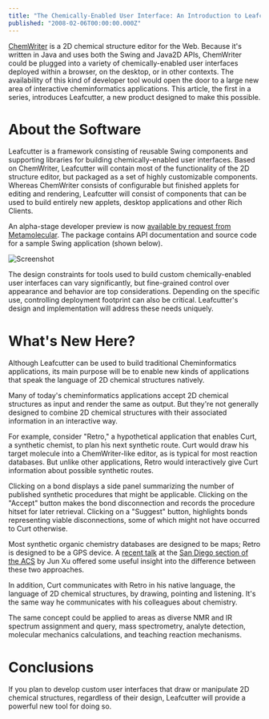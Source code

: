 ```yaml
---
title: "The Chemically-Enabled User Interface: An Introduction to Leafcutter"
published: "2008-02-06T00:00:00.000Z"
---
```


[ChemWriter](http://metamolecular.com/products/chemwriter) is a 2D chemical structure editor for the Web. Because it's written in Java and uses both the Swing and Java2D APIs, ChemWriter could be plugged into a variety of chemically-enabled user interfaces deployed within a browser, on the desktop, or in other contexts. The availability of this kind of developer tool would open the door to a large new area of interactive cheminformatics applications. This article, the first in a series, introduces Leafcutter, a new product designed to make this possible.

# About the Software

Leafcutter is a framework consisting of reusable Swing components and supporting libraries for building chemically-enabled user interfaces. Based on ChemWriter, Leafcutter will contain most of the functionality of the 2D structure editor, but packaged as a set of highly customizable components. Whereas ChemWriter consists of configurable but finished applets for editing and rendering, Leafcutter will consist of components that can be used to build entirely new applets, desktop applications and other Rich Clients.

An alpha-stage developer preview is now [available by request from Metamolecular](http://metamolecular.com/contact/). The package contains API documentation and source code for a sample Swing application (shown below).

![Screenshot](/images/posts/20080206/leafcutter_screenshot.png "Screenshot")

The design constraints for tools used to build custom chemically-enabled user interfaces can vary significantly, but fine-grained control over appearance and behavior are top considerations. Depending on the specific use, controlling deployment footprint can also be critical. Leafcutter's design and implementation will address these needs uniquely.

# What's New Here?

Although Leafcutter can be used to build traditional Cheminformatics applications, its main purpose will be to enable new kinds of applications that speak the language of 2D chemical structures natively.

Many of today's cheminformatics applications accept 2D chemical structures as input and render the same as output. But they're not generally designed to combine 2D chemical structures with their associated information in an interactive way.

For example, consider "Retro," a hypothetical application that enables Curt, a synthetic chemist, to plan his next synthetic route. Curt would draw his target molecule into a ChemWriter-like editor, as is typical for most reaction databases. But unlike other applications, Retro would interactively give Curt information about possible synthetic routes.

Clicking on a bond displays a side panel summarizing the number of published synthetic procedures that might be applicable. Clicking on the "Accept" button makes the bond disconnection and records the procedure hitset for later retrieval. Clicking on a "Suggest" button, highlights bonds representing viable disconnections, some of which might not have occurred to Curt otherwise.

Most synthetic organic chemistry databases are designed to be maps; Retro is designed to be a GPS device. A [recent talk](http://membership.acs.org/S/Sdiego/chemist/jan08.pdf) at the [San Diego section of the ACS](http://membership.acs.org/S/Sdiego/) by Jun Xu offered some useful insight into the difference between these two approaches.

In addition, Curt communicates with Retro in his native language, the language of 2D chemical structures, by drawing, pointing and listening. It's the same way he communicates with his colleagues about chemistry.

The same concept could be applied to areas as diverse NMR and IR spectrum assignment and query, mass spectrometry, analyte detection, molecular mechanics calculations, and teaching reaction mechanisms.

# Conclusions

If you plan to develop custom user interfaces that draw or manipulate 2D chemical structures, regardless of their design, Leafcutter will provide a powerful new tool for doing so.
